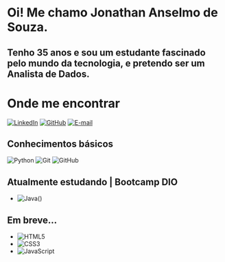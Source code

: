#   **Oi! Me chamo Jonathan Anselmo de Souza.**


## Tenho 35 anos e sou um estudante fascinado pelo mundo da tecnologia, e pretendo ser um **Analista de Dados**.


# **Onde me encontrar**


[![LinkedIn](https://img.shields.io/badge/LinkedIn-0077B5?style=for-the-badge&logo=linkedin&logoColor=white)](http://www.linkedin.com/in/jonathan-anselmo-de-souza-274264b5)
[![GitHub](https://img.shields.io/badge/GitHub-100000?style=for-the-badge&logo=github&logoColor=white)](https://github.com/jhowmilianos)
[![E-mail](https://img.shields.io/badge/-Email-000?style=for-the-badge&logo=microsoft-outlook&logoColor=007BFF)](mailto:jonathananselmodesouza@gmail.com)


## **Conhecimentos básicos**


![Python](https://img.shields.io/badge/python-3670A0?style=for-the-badge&logo=python&logoColor=ffdd54)
![Git](https://img.shields.io/badge/GIT-E44C30?style=for-the-badge&logo=git&logoColor=white)
![GitHub](https://img.shields.io/badge/GitHub-100000?style=for-the-badge&logo=github&logoColor=white)


## **Atualmente estudando | Bootcamp DIO**


- ![Java](https://img.shields.io/badge/java-%23ED8B00.svg?style=for-the-badge&logo=openjdk&logoColor=white)()


## **Em breve...**


- ![HTML5](https://img.shields.io/badge/HTML5-E34F26?style=for-the-badge&logo=html5&logoColor=white)
- ![CSS3](https://img.shields.io/badge/CSS3-1572B6?style=for-the-badge&logo=css3&logoColor=white)
- ![JavaScript](https://img.shields.io/badge/JavaScript-F7DF1E?style=for-the-badge&logo=javascript&logoColor=black)
